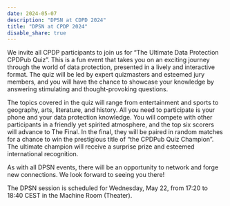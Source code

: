 ```yaml
---
date: 2024-05-07
description: "DPSN at CDPD 2024"
title: "DPSN at CPDP 2024"
disable_share: true
---
```


We invite all CPDP participants to join us for “The Ultimate Data Protection CPDPub Quiz”. 
This is a fun event that takes you on an exciting journey through the world of data protection, presented in a lively and interactive format. 
The quiz will be led by expert quizmasters and esteemed jury members, and you will have the chance to showcase your knowledge by answering stimulating and thought-provoking questions. 

The topics covered in the quiz will range from entertainment and sports to geography, arts, literature, and history. 
All you need to participate is your phone and your data protection knowledge. 
You will compete with other participants in a friendly yet spirited atmosphere, and the top six scorers will advance to The Final. In the final, they will be paired in random matches for a chance to win the prestigious title of “the CPDPub Quiz Champion”. The ultimate champion will receive a surprise prize and esteemed international recognition. 

As with all DPSN events, there will be an opportunity to network and forge new connections. We look forward to seeing you there!

The DPSN session is scheduled for Wednesday, May 22, from 17:20 to 18:40 CEST in the Machine Room (Theater). 
